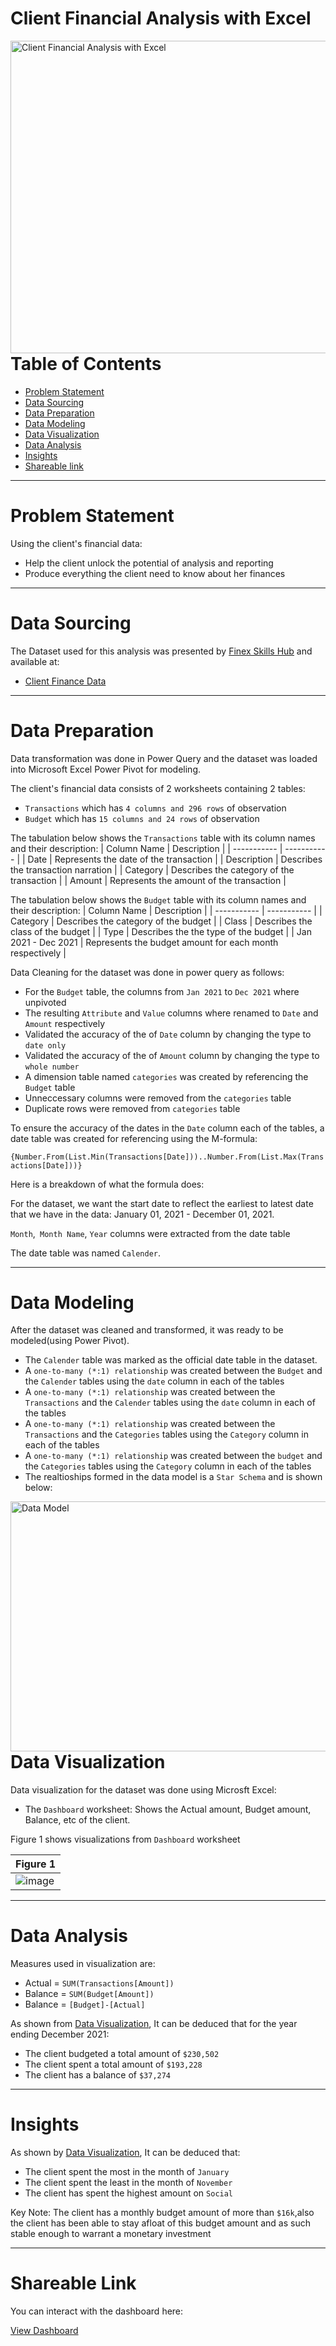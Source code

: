 # Client Financial Analysis with Excel

<img align="right" alt="Client Financial Analysis with Excel" width="1000" height = "500" src="https://user-images.githubusercontent.com/106287208/187007496-33b3b2c1-1016-4b51-ba78-a588eab3c48b.png">

---


# Table of Contents

- [Problem Statement](https://github.com/globalsmile/Client-Finacial-Analysis#Problem-Statement)
- [Data Sourcing](https://github.com/globalsmile/Client-Finacial-Analysis#Data-Sourcing)
- [Data Preparation](https://github.com/globalsmile/Client-Finacial-Analysis#Data-Preparation)
- [Data Modeling](https://github.com/globalsmile/Client-Finacial-Analysis#Data-Modeling)
- [Data Visualization](https://github.com/globalsmile/Client-Finacial-Analysis#Data-Visualization)
- [Data Analysis](https://github.com/globalsmile/Client-Finacial-Analysis#Data-Analysis)
- [Insights](https://github.com/globalsmile/Client-Finacial-Analysis#Insights)
- [Shareable link](https://github.com/globalsmile/Client-Finacial-Analysis#Shareable-link)


---

# Problem Statement

Using the client's financial data:
- Help the client unlock the potential of analysis and reporting
- Produce everything the client need to know about her finances

---

# Data Sourcing

The Dataset used for this analysis was presented by [Finex Skills Hub](https://www.finexskillshub.com) and available at:

- [Client Finance Data](https://github.com/globalsmile/Client-Financial-Analysis/blob/main/Client%20Financial%20Data.xlsx)

---

# Data Preparation

Data transformation was done in Power Query and the dataset was loaded into Microsoft Excel Power Pivot for modeling.

The client's financial data consists of  2 worksheets containing 2 tables:

- `Transactions` which has `4 columns and 296 rows` of observation
- `Budget` which has `15 columns and 24 rows` of observation

The tabulation below shows the `Transactions` table with its column names and their description:
| Column Name | Description |
| ----------- | ----------- |
| Date | Represents the date of the transaction |
| Description | Describes the transaction narration |
| Category | Describes the category of the transaction |
| Amount | Represents the amount  of the transaction |

The tabulation below shows the `Budget` table with its column names and their description:
| Column Name | Description |
| ----------- | ----------- |
| Category | Describes the category of the budget |
| Class | Describes the class of the budget |
| Type | Describes the the type of the budget |
| Jan 2021 - Dec 2021 | Represents the budget amount for each month respectively |


Data Cleaning for the dataset was done in power query as follows:

- For the `Budget` table, the columns from `Jan 2021` to `Dec 2021` where unpivoted
- The resulting `Attribute` and `Value` columns where renamed to `Date` and `Amount` respectively 
- Validated the accuracy of the of `Date` column by changing the type to `date only`
- Validated the accuracy of the of `Amount` column by changing the type to `whole number`
- A dimension table named `categories` was created by referencing the `Budget` table
- Unneccessary columns were removed from the `categories` table
- Duplicate rows were removed from `categories` table

To ensure the accuracy of the dates in the `Date` column each of the tables, a date table was created for referencing using the M-formula:

`{Number.From(List.Min(Transactions[Date]))..Number.From(List.Max(Transactions[Date]))}`

Here is a breakdown of what the formula does:

For the dataset, we want the start date to reflect the earliest to latest date that we have in the data: January 01, 2021 - December 01, 2021.

`Month`,` Month Name`, `Year` columns were extracted from the date table

The date table was named `Calender`.

---

# Data Modeling

After the dataset was cleaned and transformed, it was ready to be modeled(using Power Pivot).

- The `Calender` table was marked as the official date table in the dataset.
- A `one-to-many (*:1) relationship` was created between the `Budget` and the `Calender` tables using the `date` column in each of the tables
- A `one-to-many (*:1) relationship` was created between the `Transactions` and the `Calender` tables using the `date` column in each of the tables 
- A `one-to-many (*:1) relationship` was created between the `Transactions` and the `Categories` tables using the `Category` column in each of the tables
- A `one-to-many (*:1) relationship` was created between the `budget` and the `Categories` tables using the `Category` column in each of the tables 
- The realtioships formed in the data model is a `Star Schema` and is shown below:

<img align="right" alt="Data Model" width="1000" height = "400" src="https://user-images.githubusercontent.com/106287208/183560342-f5e144bd-ffe1-476e-a264-172b0b23462f.png">

---

# Data Visualization

Data visualization for the dataset was done using Microsft Excel:

- The `Dashboard` worksheet: Shows the Actual amount, Budget amount, Balance, etc of the client.

Figure 1 shows visualizations from `Dashboard` worksheet

| Figure 1 |
| ----------- |
| ![image](https://user-images.githubusercontent.com/106287208/187007496-33b3b2c1-1016-4b51-ba78-a588eab3c48b.png) |


---

# Data Analysis

Measures used in visualization are:

- Actual = `SUM(Transactions[Amount])`
- Balance = `SUM(Budget[Amount])`
- Balance = `[Budget]-[Actual]`


As shown from [Data Visualization](https://github.com/globalsmile/Client-Finacial-Analysis#Data-Visualization), It can be deduced that for the year ending December 2021:

- The client budgeted a total amount of `$230,502`
- The client spent a total amount of `$193,228`
- The client has a balance of `$37,274`

---

# Insights

As shown by [Data Visualization](https://github.com/globalsmile/Client-Finacial-Analysis#Data-Visualization), It can be deduced that:

- The client spent the most in the month of `January`
- The client spent the least in the month of `November`
- The client has spent the highest amount on `Social`


Key Note: The client has a monthly budget amount of more than `$16k`,also the client has been able to stay afloat of this budget amount and as such stable enough to warrant a monetary investment

---

# Shareable Link

You can interact with the dashboard here: 

[View Dashboard](https://badmus67-my.sharepoint.com/:x:/g/personal/mohammed_badmus67_onmicrosoft_com/EeAqCZw-wahIi8P5zP4KKHEB7QWpODKX0WIrna0LLl70PA?e=OLavxD)
